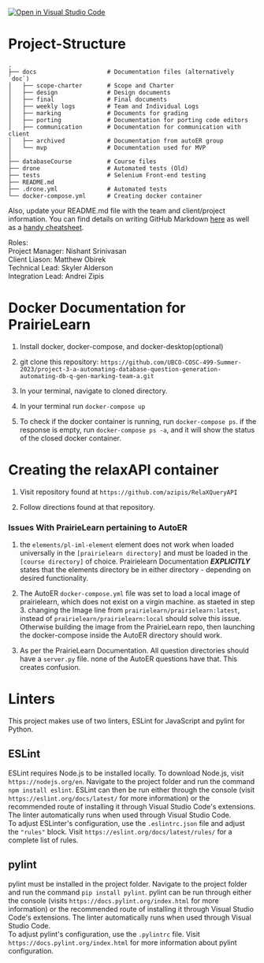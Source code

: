 [![Open in Visual Studio Code](https://classroom.github.com/assets/open-in-vscode-718a45dd9cf7e7f842a935f5ebbe5719a5e09af4491e668f4dbf3b35d5cca122.svg)](https://classroom.github.com/online_ide?assignment_repo_id=11208034&assignment_repo_type=AssignmentRepo)
# Project-Structure
```
.
├── docs                    # Documentation files (alternatively `doc`)
│   ├── scope-charter       # Scope and Charter
│   ├── design              # Design documents
│   ├── final               # Final documents
│   ├── weekly logs         # Team and Individual Logs
│   ├── marking             # Documents for grading
│   ├── porting             # Documentation for porting code editors
│   ├── communication       # Documentation for communication with client
│   ├── archived            # Documentation from autoER group
│   └── mvp                 # Documentation used for MVP
│
├── databaseCourse          # Course files
├── drone                   # Automated tests (Old)
├── tests                   # Selenium Front-end testing
├── README.md
├── .drone.yml              # Automated tests
└── docker-compose.yml      # Creating docker container

```
Also, update your README.md file with the team and client/project information.  You can find details on writing GitHub Markdown [here](https://docs.github.com/en/get-started/writing-on-github/getting-started-with-writing-and-formatting-on-github/basic-writing-and-formatting-syntax) as well as a [handy cheatsheet](https://enterprise.github.com/downloads/en/markdown-cheatsheet.pdf).   

Roles:  
Project Manager:    Nishant Srinivasan  
Client Liason:      Matthew Obirek  
Technical Lead:     Skyler Alderson  
Integration Lead:   Andrei Zipis  

# Docker Documentation for PrairieLearn

1. Install docker, docker-compose, and docker-desktop(optional)

2. git clone this repository: `https://github.com/UBCO-COSC-499-Summer-2023/project-3-a-automating-database-question-generation-automating-db-q-gen-marking-team-a.git`

3. In your terminal, navigate to cloned directory.

4. In your terminal run `docker-compose up`

5. To check if the docker container is running, run `docker-compose ps`. if the response is empty, run `docker-compose ps -a`, and it will show the status of the closed docker container.

# Creating the relaxAPI container

1. Visit repository found at `https://github.com/azipis/RelaXQueryAPI`

2. Follow directions found at that repository.


### Issues With PrairieLearn pertaining to AutoER

1. the `elements/pl-iml-element` element does not work when loaded universally in the `[prairielearn directory]` and must be loaded in the `[course directory]` of choice. Prairielearn Documentation ***EXPLICITLY*** states that the elements directory be in either directory - depending on desired functionality.

2. The AutoER `docker-compose.yml` file was set to load a local image of prairielearn, which does not exist on a virgin machine. as staeted in step 3. changing the Image line from `prairielearn/prairielearn:latest`, instead of `prairielearn/prairielearn:local` should solve this issue. Otherwise building the image from the PrairieLearn repo, then launching the docker-compose inside the AutoER directory should work.

3. As per the PrairieLearn Documentation. All question directories should have a `server.py` file. none of the AutoER questions have that. This creates confusion.

# Linters

This project makes use of two linters, ESLint for JavaScript and pylint for Python.  

## ESLint
ESLint requires Node.js to be installed locally. To download Node.js, visit `https://nodejs.org/en`. Navigate to the project folder and run the command `npm install eslint`. ESLint can then be run either through the console (visit `https://eslint.org/docs/latest/` for more information) or the recommended route of installing it through Visual Studio Code's extensions. The linter automatically runs when used through Visual Studio Code.  
To adjust ESLinter's configuration, use the `.eslintrc.json` file and adjust the `"rules"` block. Visit `https://eslint.org/docs/latest/rules/` for a complete list of rules.  

## pylint
pylint must be installed in the project folder. Navigate to the project folder and run the command `pip install pylint`. pylint can be run through either the console (visits `https://docs.pylint.org/index.html` for more information) or the recommended route of installing it through Visual Studio Code's extensions.  The linter automatically runs when used through Visual Studio Code.  
To adjust pylint's configuration, use the `.pylintrc` file. Visit `https://docs.pylint.org/index.html` for more information about pylint configuration.
